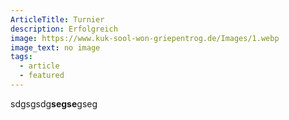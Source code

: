 ```yaml
---
ArticleTitle: Turnier
description: Erfolgreich
image: https://www.kuk-sool-won-griepentrog.de/Images/1.webp
image_text: no image
tags:
  - article
  - featured
---
```

s﻿dgsgsdg**segse**gseg